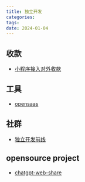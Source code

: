 ```yaml
---
title: 独立开发
categories: 
tags: 
date: 2024-01-04
---
```


## 收款

- [小程序接入对外收款](https://open.work.weixin.qq.com/help2/pc/19970?person_id=1)

## 工具

- [opensaas](https://opensaas.sh/)

## 社群

- [独立开发前线](https://www.91wink.com/)

## opensource project

- [chatgpt-web-share](https://github.com/chatpire/chatgpt-web-share/tree/dev)